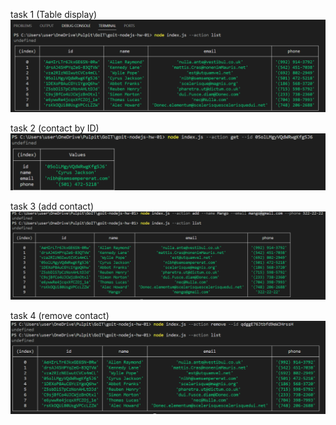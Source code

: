 task 1 (Table display)
![1](https://github.com/wielembe/goit-nodejs-hw-01/blob/main/screenshots/1%20table.png?raw=true)

task 2 (contact by ID)
![2](https://github.com/wielembe/goit-nodejs-hw-01/blob/main/screenshots/2%20contact%20id.png?raw=true)

task 3 (add contact)
![3](https://github.com/wielembe/goit-nodejs-hw-01/blob/main/screenshots/3%20added.png?raw=true)

task 4 (remove contact)
![4](https://github.com/wielembe/goit-nodejs-hw-01/blob/main/screenshots/4%20remove.png?raw=true)
